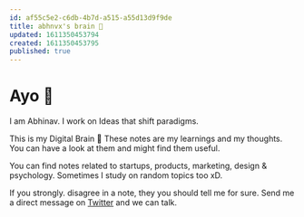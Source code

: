 ```yaml
---
id: af55c5e2-c6db-4b7d-a515-a55d13d9f9de
title: abhnvx's brain 🧠
updated: 1611350453794
created: 1611350453795
published: true
---
```

# Ayo 🔎

I am Abhinav. I work on Ideas that shift paradigms.

This is my Digital Brain 🧠
These notes are my learnings and my thoughts. You can have a look at them and might find them useful. 

You can find notes related to startups, products, marketing, design & psychology. Sometimes I study on random topics too xD.

If you strongly. disagree in a note, they you should tell me for sure. Send me a direct message on [Twitter](twitter.com/abhnvx) and we can talk.
